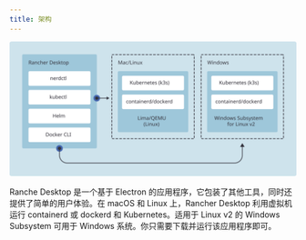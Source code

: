 ```yaml
---
title: 架构
---
```


![Rancher Desktop 架构](../img/how-it-works-rancher-desktop.svg)

Ranche Desktop 是一个基于 Electron 的应用程序，它包装了其他工具，同时还提供了简单的用户体验。在 macOS 和 Linux 上，Rancher Desktop 利用虚拟机运行 containerd 或 dockerd 和 Kubernetes。适用于 Linux v2 的 Windows Subsystem 可用于 Windows 系统。你只需要下载并运行该应用程序即可。